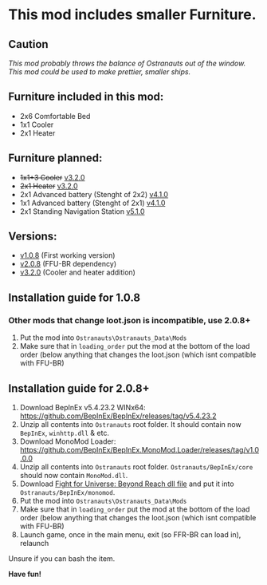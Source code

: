 # This mod includes smaller Furniture.
## Caution
*This mod probably throws the balance of Ostranauts out of the window. This mod could be used to make prettier, smaller ships.*

## Furniture included in this mod:
- 2x6 Comfortable Bed
- 1x1 Cooler
- 2x1 Heater
## Furniture planned:
- ~~1x1+3 Cooler~~ [v3.2.0](https://github.com/Fremil12/SmallFurnitures/releases/tag/v1.0.8)
- ~~2x1 Heater~~ [v3.2.0](https://github.com/Fremil12/SmallFurnitures/releases/tag/v1.0.8)
- 2x1 Advanced battery (Stenght of 2x2) [v4.1.0](https://github.com/Fremil12/SmallFurnitures/releases/tag/v4.1.0)
- 1x1 Advanced battery (Stenght of 2x1) [v4.1.0](https://github.com/Fremil12/SmallFurnitures/releases/tag/v4.1.0)
- 2x1 Standing Navigation Station [v5.1.0](https://github.com/Fremil12/SmallFurnitures/releases/tag/v5.1.0)

## Versions:
- [v1.0.8](https://github.com/Fremil12/SmallFurnitures/releases/tag/v1.0.8)  (First working version)
- [v2.0.8](https://github.com/Fremil12/SmallFurnitures/releases/tag/v2.0.8)  (FFU-BR dependency)
- [v3.2.0](https://github.com/Fremil12/SmallFurnitures/releases/tag/v1.0.8)  (Cooler and heater addition)

## Installation guide for 1.0.8
### Other mods that change loot.json is incompatible, use 2.0.8+
1. Put the mod into `Ostranauts\Ostranauts_Data\Mods`
2. Make sure that in `loading_order` put the mod at the bottom of the load order (below anything that changes the loot.json (which isnt compatible with FFU-BR)
## Installation guide for 2.0.8+
1. Download BepInEx v5.4.23.2 WINx64: https://github.com/BepInEx/BepInEx/releases/tag/v5.4.23.2
2. Unzip all contents into `Ostranauts` root folder. It should contain now `BepInEx`, `winhttp.dll` & etc.
3. Download MonoMod Loader: https://github.com/BepInEx/BepInEx.MonoMod.Loader/releases/tag/v1.0.0.0
4. Unzip all contents into `Ostranauts` root folder. `Ostranauts/BepInEx/core` should now contain `MonoMod.dll`.
5. Download [Fight for Universe: Beyond Reach dll file](https://github.com/WarStalkeR/FFU-BR/releases/tag/v0.3.4.0) and put it into `Ostranauts/BepInEx/monomod`.
6. Put the mod into `Ostranauts\Ostranauts_Data\Mods`
7. Make sure that in `loading_order` put the mod at the bottom of the load order (below anything that changes the loot.json (which isnt compatible with FFU-BR)
8. Launch game, once in the main menu, exit (so FFR-BR can load in), relaunch

Unsure if you can bash the item.

**Have fun!**
